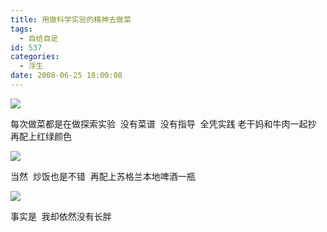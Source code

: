 ```yaml
---
title: 用做科学实验的精神去做菜
tags:
  - 自给自足
id: 537
categories:
  - 浮生
date: 2008-06-25 18:00:08
---
```


[![](http://photo1.bababian.com/upload11/20080625/BE0161DB3DA7F228E9421DD7CC917661_500.jpg)](http://www.bababian.com/phoinfo/BE0161DB3DA7F228E9421DD7CC917661DT)

每次做菜都是在做探索实验&nbsp; 没有菜谱&nbsp; 没有指导&nbsp; 全凭实践
老干妈和牛肉一起抄&nbsp; 再配上红绿颜色

[![](http://photo1.bababian.com/upload11/20080625/46930D71AF91E24CCCAFF9282CC67C8C_500.jpg)](http://www.bababian.com/phoinfo/46930D71AF91E24CCCAFF9282CC67C8CDT)

当然&nbsp; 炒饭也是不错&nbsp; 再配上苏格兰本地啤酒一瓶

[![](http://photo1.bababian.com/upload11/20080625/027AA9F892DA3C90092A1E9CB5E2084C_500.jpg)](http://www.bababian.com/phoinfo/027AA9F892DA3C90092A1E9CB5E2084CDT)

事实是&nbsp; 我却依然没有长胖&nbsp; 

&nbsp;